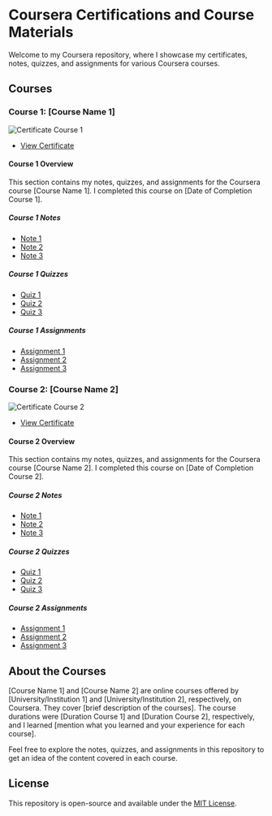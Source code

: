 # Coursera Certifications and Course Materials

Welcome to my Coursera repository, where I showcase my certificates, notes, quizzes, and assignments for various Coursera courses.

## Courses

### Course 1: [Course Name 1]

![Certificate Course 1](certificate1.jpg)

* [View Certificate](link-to-certificate-course-1)

#### Course 1 Overview

This section contains my notes, quizzes, and assignments for the Coursera course [Course Name 1]. I completed this course on [Date of Completion Course 1].

##### Course 1 Notes

* [Note 1](course1/notes/note1.md)
* [Note 2](course1/notes/note2.md)
* [Note 3](course1/notes/note3.md)

##### Course 1 Quizzes

* [Quiz 1](course1/quizzes/quiz1.md)
* [Quiz 2](course1/quizzes/quiz2.md)
* [Quiz 3](course1/quizzes/quiz3.md)

##### Course 1 Assignments

* [Assignment 1](course1/assignments/assignment1.md)
* [Assignment 2](course1/assignments/assignment2.md)
* [Assignment 3](course1/assignments/assignment3.md)

### Course 2: [Course Name 2]

![Certificate Course 2](certificate2.jpg)

* [View Certificate](link-to-certificate-course-2)

#### Course 2 Overview

This section contains my notes, quizzes, and assignments for the Coursera course [Course Name 2]. I completed this course on [Date of Completion Course 2].

##### Course 2 Notes

* [Note 1](course2/notes/note1.md)
* [Note 2](course2/notes/note2.md)
* [Note 3](course2/notes/note3.md)

##### Course 2 Quizzes

* [Quiz 1](course2/quizzes/quiz1.md)
* [Quiz 2](course2/quizzes/quiz2.md)
* [Quiz 3](course2/quizzes/quiz3.md)

##### Course 2 Assignments

* [Assignment 1](course2/assignments/assignment1.md)
* [Assignment 2](course2/assignments/assignment2.md)
* [Assignment 3](course2/assignments/assignment3.md)

<!-- Repeat this structure for each additional course -->

## About the Courses

[Course Name 1] and [Course Name 2] are online courses offered by [University/Institution 1] and [University/Institution 2], respectively, on Coursera. They cover [brief description of the courses]. The course durations were [Duration Course 1] and [Duration Course 2], respectively, and I learned [mention what you learned and your experience for each course].

Feel free to explore the notes, quizzes, and assignments in this repository to get an idea of the content covered in each course.

## License

This repository is open-source and available under the [MIT License](LICENSE).
